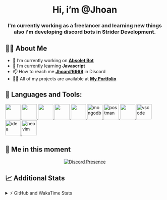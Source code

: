 <h1 align="center">Hi, i’m @Jhoan</h1>
<h3 align="center">I'm currently working as a freelancer and learning new things also i'm developing discord bots in Strider Development.</h3>

## 🙋‍♂️ About Me

- 🔭 I’m currently working on **[Absolet Bot](https://strider.cloud)**
- 🌱 I’m currently learning **Javascript**
- 📫 How to reach me **[Jhoan#6969](https://jhoan.monster/)** in Discord
- 👨‍💻 All of my projects are available at **[My Portfolio](https://jhoan.monster)**

## 🚀 Languages and Tools:
<p align="left"> 
    <a href="https://developer.mozilla.org/en-US/docs/Web/JavaScript" target="_blank"> <img src="https://img.icons8.com/color/48/000000/javascript.png" width="48" height="48"/> </a> 
    <a href="https://www.w3.org/html/" target="_blank"> <img src="https://img.icons8.com/color/48/000000/html-5.png" width="48" height="48"/> </a> 
    <a href="https://www.w3schools.com/css/" target="_blank"> <img src="https://img.icons8.com/color/48/000000/css3.png" width="48" height="48"/> </a> 
    <a href="https://getbootstrap.com" target="_blank"> <img src="https://img.icons8.com/color/48/000000/bootstrap.png" width="48" height="48"/> </a> 
    <a href="https://nodejs.org" target="_blank"> <img src="https://i.imgur.com/XX8lvL7.png" width="48" height="48"/> </a> 
    <a href="https://www.mongodb.com/" target="_blank"> <img src="https://i.imgur.com/nRtS3AN.png" alt="mongodb" width="48" height="48"/> </a> 
    <a href="https://postman.com" target="_blank"> <img src="https://www.vectorlogo.zone/logos/getpostman/getpostman-icon.svg" alt="postman" width="48" height="48"/> </a>   
    <a href="https://git-scm.com/" target="_blank"> <img src="https://img.icons8.com/color/48/000000/git.png" width="48" height="48"/> </a> 
    <a href="https://code.visualstudio.com" target="_blank" > <img src="https://upload.wikimedia.org/wikipedia/commons/thumb/9/9a/Visual_Studio_Code_1.35_icon.svg/2048px-Visual_Studio_Code_1.35_icon.svg.png" alt="vscode" width="48" height="48"> </a>
    <a href="https://www.jetbrains.com/es-es/idea/" target="_blank" > <img src="https://resources.jetbrains.com/storage/products/intellij-idea/img/meta/intellij-idea_logo_300x300.png" alt="idea" width="48" height="48"> </a>
    <a href="https://neovim.io" target="_blank"> <img src="https://icons.iconarchive.com/icons/papirus-team/papirus-apps/512/nvim-icon.png" alt="neovim" width="48" height="48"/> </a>
</p>
  
## 👤 Me in this moment
<p align="center">
    <a href="https://discord.com/users/852617426591154177" target="_blank" rel="nofollow">
        <img src="https://lanyard-profile-readme.vercel.app/api/852617426591154177?idleMessage=Probably%20coding%20Absolet..." alt="Discord Presence" align="center">
    </a>
</p>

## 📈 Additional Stats
<details>
    <summary>⚡ GitHub and WakaTime Stats</summary>
    <br/>

<!--START_SECTION:waka-->
![Code Time](http://img.shields.io/badge/Code%20Time-270%20hrs%208%20mins-blue)

**🐱 My GitHub Data** 

> 🏆 664 Contributions in the Year 2022
 > 
> 📦 50.7 kB Used in GitHub's Storage 
 > 
> 💼 Opted to Hire
 > 
> 📜 4 Public Repositories 
 > 
> 🔑 23 Private Repositories  
 > 
**I'm an Early 🐤** 

```text
🌞 Morning    54 commits     ██░░░░░░░░░░░░░░░░░░░░░░░   8.72% 
🌆 Daytime    268 commits    ██████████░░░░░░░░░░░░░░░   43.3% 
🌃 Evening    261 commits    ██████████░░░░░░░░░░░░░░░   42.16% 
🌙 Night      36 commits     █░░░░░░░░░░░░░░░░░░░░░░░░   5.82%

```
📅 **I'm Most Productive on Saturday** 

```text
Monday       84 commits     ███░░░░░░░░░░░░░░░░░░░░░░   13.57% 
Tuesday      90 commits     ███░░░░░░░░░░░░░░░░░░░░░░   14.54% 
Wednesday    103 commits    ████░░░░░░░░░░░░░░░░░░░░░   16.64% 
Thursday     67 commits     ██░░░░░░░░░░░░░░░░░░░░░░░   10.82% 
Friday       75 commits     ███░░░░░░░░░░░░░░░░░░░░░░   12.12% 
Saturday     118 commits    ████░░░░░░░░░░░░░░░░░░░░░   19.06% 
Sunday       82 commits     ███░░░░░░░░░░░░░░░░░░░░░░   13.25%

```


📊 **This Week I Spent My Time On** 

```text
⌚︎ Time Zone: America/Bogota

💬 Programming Languages: 
JavaScript               11 hrs 13 mins      █████████████████░░░░░░░░   69.59% 
TypeScript               2 hrs 46 mins       ████░░░░░░░░░░░░░░░░░░░░░   17.18% 
Markdown                 1 hr 2 mins         █░░░░░░░░░░░░░░░░░░░░░░░░   6.41% 
JSON                     30 mins             ░░░░░░░░░░░░░░░░░░░░░░░░░   3.13% 
YAML                     19 mins             ░░░░░░░░░░░░░░░░░░░░░░░░░   1.99%

🔥 Editors: 
VS Code                  16 hrs 7 mins       █████████████████████████   100.0%

🐱‍💻 Projects: 
Strider-System           5 hrs 48 mins       █████████░░░░░░░░░░░░░░░░   36.07% 
Absolet-Bot              4 hrs 41 mins       ███████░░░░░░░░░░░░░░░░░░   29.13% 
ezcaptcha                2 hrs 55 mins       ████░░░░░░░░░░░░░░░░░░░░░   18.17% 
friend-spammer           1 hr 31 mins        ██░░░░░░░░░░░░░░░░░░░░░░░   9.49% 
absolet-guide            1 hr 3 mins         █░░░░░░░░░░░░░░░░░░░░░░░░   6.53%

💻 Operating System: 
Linux                    16 hrs 7 mins       █████████████████████████   100.0%

```

**I Mostly Code in JavaScript** 

```text
JavaScript               14 repos            █████████████████░░░░░░░░   70.0% 
Java                     2 repos             ██░░░░░░░░░░░░░░░░░░░░░░░   10.0% 
SCSS                     1 repo              █░░░░░░░░░░░░░░░░░░░░░░░░   5.0% 
TypeScript               1 repo              █░░░░░░░░░░░░░░░░░░░░░░░░   5.0% 
Shell                    1 repo              █░░░░░░░░░░░░░░░░░░░░░░░░   5.0%

```



 Last Updated on 04/07/2022 20:13:52 UTC
<!--END_SECTION:waka-->
</details>
